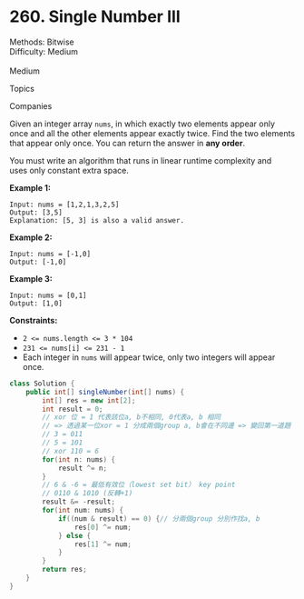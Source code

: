 # 260. Single Number III  

  Methods: Bitwise </br> Difficulty: Medium </br> </br>Medium

Topics

Companies

Given an integer array `nums`, in which exactly two elements appear only once and all the other elements appear exactly twice. Find the two elements that appear only once. You can return the answer in **any order**.

You must write an algorithm that runs in linear runtime complexity and uses only constant extra space.

**Example 1:**

```plain text
Input: nums = [1,2,1,3,2,5]
Output: [3,5]
Explanation: [5, 3] is also a valid answer.

```

**Example 2:**

```plain text
Input: nums = [-1,0]
Output: [-1,0]

```

**Example 3:**

```plain text
Input: nums = [0,1]
Output: [1,0]

```

**Constraints:**

- `2 <= nums.length <= 3 * 104`
- `231 <= nums[i] <= 231 - 1`
- Each integer in `nums` will appear twice, only two integers will appear once.
```java
class Solution {
    public int[] singleNumber(int[] nums) {
        int[] res = new int[2];
        int result = 0;
        // xor 位 = 1 代表該位a, b不相同, 0代表a, b 相同 
        // => 透過某一位xor = 1 分成兩個group a, b會在不同邊 => 變回第一道題
        // 3 = 011
        // 5 = 101
        // xor 110 = 6
        for(int n: nums) {
            result ^= n;
        }
        // 6 & -6 = 最低有效位（lowest set bit） key point
        // 0110 & 1010 (反轉+1)
        result &= -result;
        for(int num: nums) {
            if((num & result) == 0) {// 分兩個group 分別作找a, b 
                res[0] ^= num;
            } else {
                res[1] ^= num;
            }
        }
        return res;
    }
}
```

